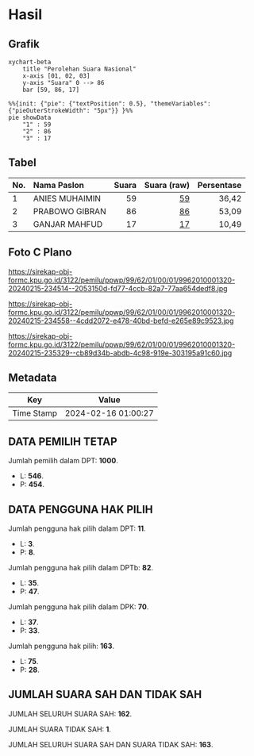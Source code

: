 # Hasil

## Grafik

```mermaid
xychart-beta
    title "Perolehan Suara Nasional"
    x-axis [01, 02, 03]
    y-axis "Suara" 0 --> 86
    bar [59, 86, 17]
```

```mermaid
%%{init: {"pie": {"textPosition": 0.5}, "themeVariables": {"pieOuterStrokeWidth": "5px"}} }%%
pie showData
    "1" : 59
    "2" : 86
    "3" : 17
```

## Tabel

| No. | Nama Paslon    | Suara | Suara (raw) | Persentase |
|:--- |:-------------- | -----:| -----------:| ----------:|
| 1   | ANIES MUHAIMIN | 59    | [59][p-1]   | 36,42      |
| 2   | PRABOWO GIBRAN | 86    | [86][p-2]   | 53,09      |
| 3   | GANJAR MAHFUD  | 17    | [17][p-3]   | 10,49      |


[p-1]: https://github.com/gigit-pemilu/pemilu-2024/blob/main/pilpres/hitung-suara/sub/99-luar-negeri/sub/62-kuala-lumpur-malaysia/sub/01-kuala-lumpur-malaysia/sub/0001-kuala-lumpur-malaysia/sub/320-tps-007/sub/paslon-1.txt
[p-2]: https://github.com/gigit-pemilu/pemilu-2024/blob/main/pilpres/hitung-suara/sub/99-luar-negeri/sub/62-kuala-lumpur-malaysia/sub/01-kuala-lumpur-malaysia/sub/0001-kuala-lumpur-malaysia/sub/320-tps-007/sub/paslon-2.txt
[p-3]: https://github.com/gigit-pemilu/pemilu-2024/blob/main/pilpres/hitung-suara/sub/99-luar-negeri/sub/62-kuala-lumpur-malaysia/sub/01-kuala-lumpur-malaysia/sub/0001-kuala-lumpur-malaysia/sub/320-tps-007/sub/paslon-3.txt

## Foto C Plano

https://sirekap-obj-formc.kpu.go.id/3122/pemilu/ppwp/99/62/01/00/01/9962010001320-20240215-234514--2053150d-fd77-4ccb-82a7-77aa654dedf8.jpg

https://sirekap-obj-formc.kpu.go.id/3122/pemilu/ppwp/99/62/01/00/01/9962010001320-20240215-234558--4cdd2072-e478-40bd-befd-e265e89c9523.jpg

https://sirekap-obj-formc.kpu.go.id/3122/pemilu/ppwp/99/62/01/00/01/9962010001320-20240215-235329--cb89d34b-abdb-4c98-919e-303195a91c60.jpg


## Metadata

| Key        | Value               |
| ---------- | ------------------- |
| Time Stamp | 2024-02-16 01:00:27 |


## DATA PEMILIH TETAP

Jumlah pemilih dalam DPT: **1000**.
 * L: **546**.
 * P: **454**.

## DATA PENGGUNA HAK PILIH

Jumlah pengguna hak pilih dalam DPT: **11**.
 * L: **3**.
 * P: **8**.

Jumlah pengguna hak pilih dalam DPTb: **82**.
 * L: **35**.
 * P: **47**.

Jumlah pengguna hak pilih dalam DPK: **70**.
 * L: **37**.
 * P: **33**.

Jumlah pengguna hak pilih: **163**.
 * L: **75**.
 * P: **28**.

## JUMLAH SUARA SAH DAN TIDAK SAH

JUMLAH SELURUH SUARA SAH: **162**.

JUMLAH SUARA TIDAK SAH: **1**.

JUMLAH SELURUH SUARA SAH DAN SUARA TIDAK SAH: **163**.



